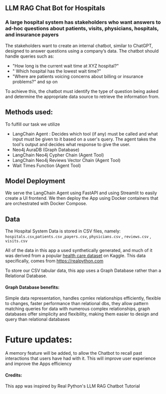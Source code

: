 ## LLM RAG Chat Bot for Hospitals

### A large hospital system has stakeholders who want answers to ad-hoc questions about patients, visits, physicians, hospitals, and insurance payers

The stakeholders want to create an internal chatbot, similar to ChatGPT, designed to answer questions using a company’s data. The chatbot should handle queries such as:
  * "How long is the current wait time at XYZ hospital?"
  * " Which hospital has the lowest wait time?"
  * "Where are patients voicing concerns about billing or insurance problems?" and sp on

To achieve this, the chatbot must identify the type of question being asked and determine the appropriate data source to retrieve the information from.

## Methods used:
To fulfill our task we utilize 
  * LangChain Agent : Decides which tool (if any) must be called and what input must be given to it based on a user's query. The agent takes the tool's output and decides what response to give the user.
  * Neo4j AuraDB (Graph Database)
  * LangChain Neo4j Cypher Chain (Agent Tool)
  * LangChain Neo4j Reviews Vector Chain (Agent Tool)
  * Wait Times Function (Agent Tool)

## Model Deployment
We serve the LangChain Agent using FastAPI and using Streamlit to easily create a UI frontend. 
We then deploy the App using Docker containers that are orchestrated with Docker Compose.

## Data
The Hospital System Data is stored in CSV files, namely:
`hospitals.csv`,`patients.csv` ,`payers.csv`, `physicians.csv` , `reviews.csv` , `visits.csv`

All of the data in this app a used synthetically generated, and much of it was derived from a popular [health care dataset](https://www.kaggle.com/datasets/prasad22/healthcare-dataset) on Kaggle. This data specifically, comes from https://realpython.com

To store our CSV tabular data, this app uses a Graph Database rather than a Relational Database.

#### Graph Database benefits:

Simple data representation, handles cpmlex relationships efficiently, flexible to changes, faster performance than relational dbs, they allow pattern matching queries for data with numerous complex relationships, graph databases offer simplicity and flexibility, making them easier to design and query than relational databases

# Future updates:
A memory feature will be added, to allow the Chatbot to recall past interactions that users have had with it. This will improve user experience and improve the Apps efficiency 

#### Credits:
This app was inspired by Real Python's LLM RAG Chatbot Tutorial
